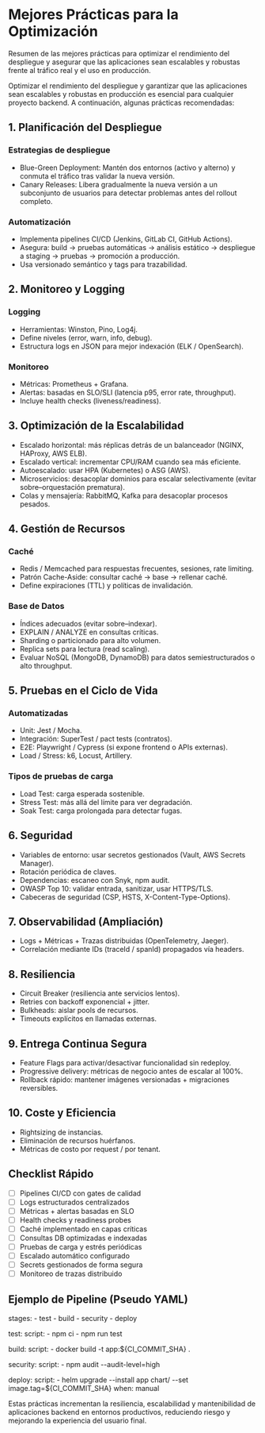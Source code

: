 # Mejores Prácticas para la Optimización

Resumen de las mejores prácticas para optimizar el rendimiento del despliegue y asegurar que las aplicaciones sean escalables y robustas frente al tráfico real y el uso en producción.

Optimizar el rendimiento del despliegue y garantizar que las aplicaciones sean escalables y robustas en producción es esencial para cualquier proyecto backend. A continuación, algunas prácticas recomendadas:

## 1. Planificación del Despliegue

### Estrategias de despliegue

- Blue-Green Deployment: Mantén dos entornos (activo y alterno) y conmuta el tráfico tras validar la nueva versión.
- Canary Releases: Libera gradualmente la nueva versión a un subconjunto de usuarios para detectar problemas antes del rollout completo.

### Automatización

- Implementa pipelines CI/CD (Jenkins, GitLab CI, GitHub Actions).
- Asegura: build -> pruebas automáticas -> análisis estático -> despliegue a staging -> pruebas -> promoción a producción.
- Usa versionado semántico y tags para trazabilidad.

## 2. Monitoreo y Logging

### Logging

- Herramientas: Winston, Pino, Log4j.
- Define niveles (error, warn, info, debug).
- Estructura logs en JSON para mejor indexación (ELK / OpenSearch).

### Monitoreo

- Métricas: Prometheus + Grafana.
- Alertas: basadas en SLO/SLI (latencia p95, error rate, throughput).
- Incluye health checks (liveness/readiness).

## 3. Optimización de la Escalabilidad

- Escalado horizontal: más réplicas detrás de un balanceador (NGINX, HAProxy, AWS ELB).
- Escalado vertical: incrementar CPU/RAM cuando sea más eficiente.
- Autoescalado: usar HPA (Kubernetes) o ASG (AWS).
- Microservicios: desacoplar dominios para escalar selectivamente (evitar sobre–orquestación prematura).
- Colas y mensajería: RabbitMQ, Kafka para desacoplar procesos pesados.

## 4. Gestión de Recursos

### Caché

- Redis / Memcached para respuestas frecuentes, sesiones, rate limiting.
- Patrón Cache-Aside: consultar caché -> base -> rellenar caché.
- Define expiraciones (TTL) y políticas de invalidación.

### Base de Datos

- Índices adecuados (evitar sobre–indexar).
- EXPLAIN / ANALYZE en consultas críticas.
- Sharding o particionado para alto volumen.
- Replica sets para lectura (read scaling).
- Evaluar NoSQL (MongoDB, DynamoDB) para datos semiestructurados o alto throughput.

## 5. Pruebas en el Ciclo de Vida

### Automatizadas

- Unit: Jest / Mocha.
- Integración: SuperTest / pact tests (contratos).
- E2E: Playwright / Cypress (si expone frontend o APIs externas).
- Load / Stress: k6, Locust, Artillery.

### Tipos de pruebas de carga

- Load Test: carga esperada sostenible.
- Stress Test: más allá del límite para ver degradación.
- Soak Test: carga prolongada para detectar fugas.

## 6. Seguridad

- Variables de entorno: usar secretos gestionados (Vault, AWS Secrets Manager).
- Rotación periódica de claves.
- Dependencias: escaneo con Snyk, npm audit.
- OWASP Top 10: validar entrada, sanitizar, usar HTTPS/TLS.
- Cabeceras de seguridad (CSP, HSTS, X-Content-Type-Options).

## 7. Observabilidad (Ampliación)

- Logs + Métricas + Trazas distribuidas (OpenTelemetry, Jaeger).
- Correlación mediante IDs (traceId / spanId) propagados vía headers.

## 8. Resiliencia

- Circuit Breaker (resiliencia ante servicios lentos).
- Retries con backoff exponencial + jitter.
- Bulkheads: aislar pools de recursos.
- Timeouts explícitos en llamadas externas.

## 9. Entrega Continua Segura

- Feature Flags para activar/desactivar funcionalidad sin redeploy.
- Progressive delivery: métricas de negocio antes de escalar al 100%.
- Rollback rápido: mantener imágenes versionadas + migraciones reversibles.

## 10. Coste y Eficiencia

- Rightsizing de instancias.
- Eliminación de recursos huérfanos.
- Métricas de costo por request / por tenant.

## Checklist Rápido

- [ ] Pipelines CI/CD con gates de calidad
- [ ] Logs estructurados centralizados
- [ ] Métricas + alertas basadas en SLO
- [ ] Health checks y readiness probes
- [ ] Caché implementado en capas críticas
- [ ] Consultas DB optimizadas e indexadas
- [ ] Pruebas de carga y estrés periódicas
- [ ] Escalado automático configurado
- [ ] Secrets gestionados de forma segura
- [ ] Monitoreo de trazas distribuido

## Ejemplo de Pipeline (Pseudo YAML)

stages: - test - build - security - deploy

test:
script: - npm ci - npm run test

build:
script: - docker build -t app:${CI_COMMIT_SHA} .

security:
script: - npm audit --audit-level=high

deploy:
script: - helm upgrade --install app chart/ --set image.tag=${CI_COMMIT_SHA}
when: manual

Estas prácticas incrementan la resiliencia, escalabilidad y mantenibilidad de aplicaciones backend en entornos productivos, reduciendo riesgo y mejorando la experiencia del usuario final.
